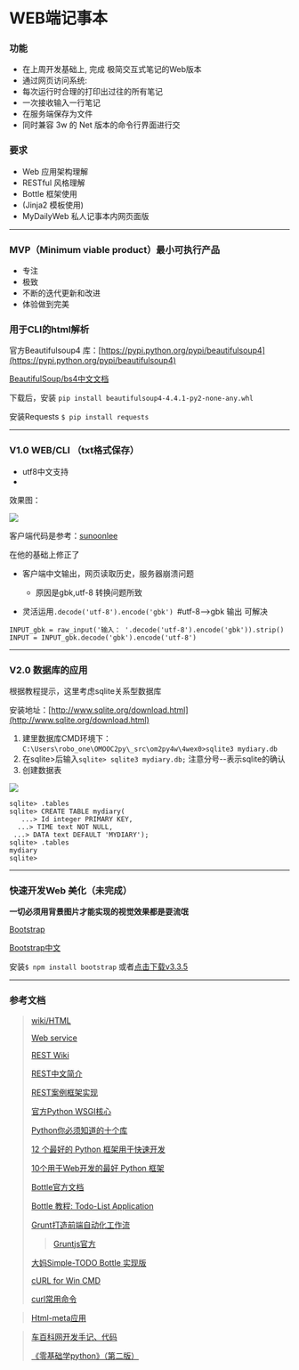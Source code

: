 # WEB端记事本

### 功能
+ 在上周开发基础上, 完成 极简交互式笔记的Web版本
+ 通过网页访问系统:
+ 每次运行时合理的打印出过往的所有笔记
+ 一次接收输入一行笔记
+ 在服务端保存为文件
+ 同时兼容 3w 的 Net 版本的命令行界面进行交

### 要求
+ Web 应用架构理解
+ RESTful 风格理解
+ Bottle 框架使用
+ (Jinja2 模板使用)
+ MyDailyWeb 私人记事本内网页面版


----------

### MVP（Minimum viable product）最小可执行产品

+ 专注
+ 极致
+ 不断的迭代更新和改进
+ 体验做到完美



### 用于CLI的html解析

官方Beautifulsoup4 库：[https://pypi.python.org/pypi/beautifulsoup4](https://pypi.python.org/pypi/beautifulsoup4)

[BeautifulSoup/bs4中文文档](http://www.crummy.com/software/BeautifulSoup/bs4/doc.zh/)


下载后，安装 `pip install beautifulsoup4-4.4.1-py2-none-any.whl`

安装Requests `$ pip install requests`

----------

### V1.0 WEB/CLI （txt格式保存）
 + utf8中文支持
 + 

效果图：

![](http://i12.tietuku.com/3feeeec558a14dec.jpg)

客户端代码是参考：[sunoonlee](https://github.com/sunoonlee/OMOOC2py/tree/master/_src/om2py4w/4wex0)

在他的基础上修正了
 
 + 客户端中文输出，网页读取历史，服务器崩溃问题
   + 原因是gbk,utf-8 转换问题所致
 
 + 灵活运用`.decode('utf-8').encode('gbk') `#utf-8-->gbk 输出 可解决

`INPUT_gbk = raw_input('输入： '.decode('utf-8').encode('gbk')).strip()`
`INPUT = INPUT_gbk.decode('gbk').encode('utf-8')`

----------

### V2.0 数据库的应用
根据教程提示，这里考虑sqlite关系型数据库

安装地址：[http://www.sqlite.org/download.html](http://www.sqlite.org/download.html)

1. 建里数据库CMD环境下：`C:\Users\robo_one\OMOOC2py\_src\om2py4w\4wex0>sqlite3 mydiary.db`
2. 在sqlite>后输入`sqlite> sqlite3 mydiary.db;` 注意分号--表示sqlite的确认
3. 创建数据表

![](http://i12.tietuku.com/7d5402b627cc6661.jpg)

    sqlite> .tables
    sqlite> CREATE TABLE mydiary(
       ...> Id integer PRIMARY KEY,
      ...> TIME text NOT NULL,
     ...> DATA text DEFAULT 'MYDIARY');
    sqlite> .tables
    mydiary
    sqlite>




----------

### 快速开发Web 美化（未完成）

**一切必须用背景图片才能实现的视觉效果都是耍流氓**

[Bootstrap ](http://getbootstrap.com/getting-started/)

[Bootstrap中文](http://v3.bootcss.com/)

安装`$ npm install bootstrap` 或者[点击下载v3.3.5](https://codeload.github.com/twbs/bootstrap/zip/v3.3.5)



----------
### 参考文档

> [wiki/HTML](https://en.wikipedia.org/wiki/HTML)
> 
> [Web service](https://en.wikipedia.org/wiki/Web_service?cm_mc_uid=28826105043914467360895&cm_mc_sid_50200000=1446736089)
> 
> [REST Wiki](https://en.wikipedia.org/wiki/Representational_state_transfer)
> 
> [REST中文简介](http://www.cnblogs.com/shanyou/archive/2012/05/12/2496959.html)
> 
> [REST案例框架实现](http://blog.csdn.net/maoxiang/article/details/4551434)
> 
> [官方Python WSGI核心](https://www.python.org/dev/peps/pep-0333/)
> 
> [Python你必须知道的十个库](http://www.open-open.com/news/view/ba474d)
>
>[12 个最好的 Python 框架用于快速开发](http://www.open-open.com/news/view/774e1f)
>
> [10个用于Web开发的最好 Python 框架](http://www.open-open.com/news/view/f2eefa)
>
> [Bottle官方文档](http://bottlepy.org/docs/dev/)
>
> [Bottle 教程: Todo-List Application](http://bottlepy.org/docs/dev/tutorial_app.html#using-bottle-for-a-web-based-todo-list)
> 
> [Grunt打造前端自动化工作流](http://tgideas.qq.com/webplat/info/news_version3/804/808/811/m579/201307/216460.shtml)
>> [Gruntjs官方](http://www.gruntjs.net/getting-started)
> 
>[大妈Simple-TODO Bottle 实现版](https://bitbucket.org/ZoomQuiet/bottle-simple-todo/wiki/Home) 
>
> [cURL for Win CMD](http://www.2cto.com/os/201205/131164.html)
> 
> [curl常用命令](http://www.cnblogs.com/gbyukg/p/3326825.html)

>[Html-meta应用](http://www.cnblogs.com/eastsuntdh/articles/561021.html)

>[车百科网开发手记、代码](http://blog.quickbest.net/a/242)
>
>[《零基础学python》（第二版）](https://github.com/qiwsir/StarterLearningPython)